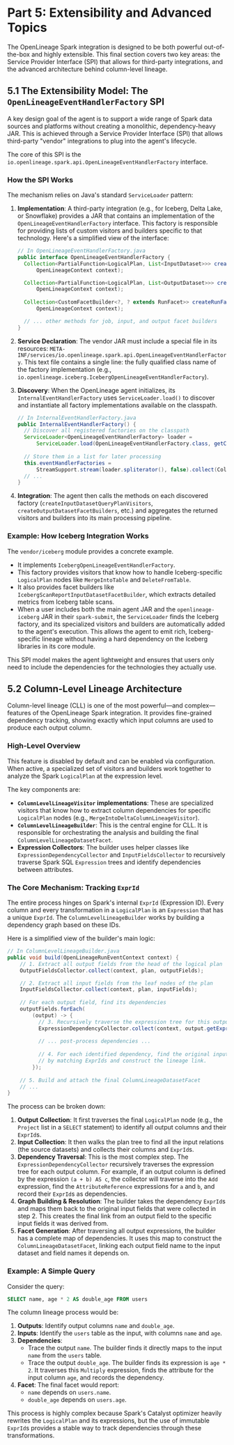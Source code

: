 # Part 5: Extensibility and Advanced Topics

The OpenLineage Spark integration is designed to be both powerful out-of-the-box and highly extensible. This final section covers two key areas: the Service Provider Interface (SPI) that allows for third-party integrations, and the advanced architecture behind column-level lineage.

## 5.1 The Extensibility Model: The `OpenLineageEventHandlerFactory` SPI

A key design goal of the agent is to support a wide range of Spark data sources and platforms without creating a monolithic, dependency-heavy JAR. This is achieved through a Service Provider Interface (SPI) that allows third-party "vendor" integrations to plug into the agent's lifecycle.

The core of this SPI is the `io.openlineage.spark.api.OpenLineageEventHandlerFactory` interface.

### How the SPI Works

The mechanism relies on Java's standard `ServiceLoader` pattern:

1.  **Implementation**: A third-party integration (e.g., for Iceberg, Delta Lake, or Snowflake) provides a JAR that contains an implementation of the `OpenLineageEventHandlerFactory` interface. This factory is responsible for providing lists of custom visitors and builders specific to that technology. Here's a simplified view of the interface:
    ```java
    // In OpenLineageEventHandlerFactory.java
    public interface OpenLineageEventHandlerFactory {
      Collection<PartialFunction<LogicalPlan, List<InputDataset>>> createInputDatasetQueryPlanVisitors(
          OpenLineageContext context);

      Collection<PartialFunction<LogicalPlan, List<OutputDataset>>> createOutputDatasetQueryPlanVisitors(
          OpenLineageContext context);
          
      Collection<CustomFacetBuilder<?, ? extends RunFacet>> createRunFacetBuilders(
          OpenLineageContext context);

      // ... other methods for job, input, and output facet builders
    }
    ```

2.  **Service Declaration**: The vendor JAR must include a special file in its resources: `META-INF/services/io.openlineage.spark.api.OpenLineageEventHandlerFactory`. This text file contains a single line: the fully qualified class name of the factory implementation (e.g., `io.openlineage.iceberg.IcebergOpenLineageEventHandlerFactory`).

3.  **Discovery**: When the OpenLineage agent initializes, its `InternalEventHandlerFactory` uses `ServiceLoader.load()` to discover and instantiate all factory implementations available on the classpath.
    ```java
    // In InternalEventHandlerFactory.java
    public InternalEventHandlerFactory() {
      // Discover all registered factories on the classpath
      ServiceLoader<OpenLineageEventHandlerFactory> loader =
          ServiceLoader.load(OpenLineageEventHandlerFactory.class, getClass().getClassLoader());
      
      // Store them in a list for later processing
      this.eventHandlerFactories =
          StreamSupport.stream(loader.spliterator(), false).collect(Collectors.toList());
      // ...
    }
    ```

4.  **Integration**: The agent then calls the methods on each discovered factory (`createInputDatasetQueryPlanVisitors`, `createOutputDatasetFacetBuilders`, etc.) and aggregates the returned visitors and builders into its main processing pipeline.

### Example: How Iceberg Integration Works

The `vendor/iceberg` module provides a concrete example.
- It implements `IcebergOpenLineageEventHandlerFactory`.
- This factory provides visitors that know how to handle Iceberg-specific `LogicalPlan` nodes like `MergeIntoTable` and `DeleteFromTable`.
- It also provides facet builders like `IcebergScanReportInputDatasetFacetBuilder`, which extracts detailed metrics from Iceberg table scans.
- When a user includes both the main agent JAR and the `openlineage-iceberg` JAR in their `spark-submit`, the `ServiceLoader` finds the Iceberg factory, and its specialized visitors and builders are automatically added to the agent's execution. This allows the agent to emit rich, Iceberg-specific lineage without having a hard dependency on the Iceberg libraries in its core module.

This SPI model makes the agent lightweight and ensures that users only need to include the dependencies for the technologies they actually use.

## 5.2 Column-Level Lineage Architecture

Column-level lineage (CLL) is one of the most powerful—and complex—features of the OpenLineage Spark integration. It provides fine-grained dependency tracking, showing exactly which input columns are used to produce each output column.

### High-Level Overview

This feature is disabled by default and can be enabled via configuration. When active, a specialized set of visitors and builders work together to analyze the Spark `LogicalPlan` at the expression level.

The key components are:
*   **`ColumnLevelLineageVisitor` implementations**: These are specialized visitors that know how to extract column dependencies for specific `LogicalPlan` nodes (e.g., `MergeIntoDeltaColumnLineageVisitor`).
*   **`ColumnLevelLineageBuilder`**: This is the central engine for CLL. It is responsible for orchestrating the analysis and building the final `ColumnLevelLineageDatasetFacet`.
*   **Expression Collectors**: The builder uses helper classes like `ExpressionDependencyCollector` and `InputFieldsCollector` to recursively traverse Spark SQL `Expression` trees and identify dependencies between attributes.

### The Core Mechanism: Tracking `ExprId`

The entire process hinges on Spark's internal `ExprId` (Expression ID). Every column and every transformation in a `LogicalPlan` is an `Expression` that has a unique `ExprId`. The `ColumnLevelLineageBuilder` works by building a dependency graph based on these IDs.

Here is a simplified view of the builder's main logic:
```java
// In ColumnLevelLineageBuilder.java
public void build(OpenLineageRunEventContext context) {
    // 1. Extract all output fields from the head of the logical plan
    OutputFieldsCollector.collect(context, plan, outputFields);

    // 2. Extract all input fields from the leaf nodes of the plan
    InputFieldsCollector.collect(context, plan, inputFields);
    
    // For each output field, find its dependencies
    outputFields.forEach(
        (output) -> {
          // 3. Recursively traverse the expression tree for this output field
          ExpressionDependencyCollector.collect(context, output.getExpression(), dependencies);
          
          // ... post-process dependencies ...
          
          // 4. For each identified dependency, find the original input field
          // by matching ExprIds and construct the lineage link.
        });
        
    // 5. Build and attach the final ColumnLineageDatasetFacet
    // ...
}
```

The process can be broken down:

1.  **Output Collection**: It first traverses the final `LogicalPlan` node (e.g., the `Project` list in a `SELECT` statement) to identify all output columns and their `ExprId`s.
2.  **Input Collection**: It then walks the plan tree to find all the input relations (the source datasets) and collects their columns and `ExprId`s.
3.  **Dependency Traversal**: This is the most complex step. The `ExpressionDependencyCollector` recursively traverses the expression tree for each output column. For example, if an output column is defined by the expression `(a + b) AS c`, the collector will traverse into the `Add` expression, find the `AttributeReference` expressions for `a` and `b`, and record their `ExprId`s as dependencies.
4.  **Graph Building & Resolution**: The builder takes the dependency `ExprId`s and maps them back to the original input fields that were collected in step 2. This creates the final link from an output field to the specific input fields it was derived from.
5.  **Facet Generation**: After traversing all output expressions, the builder has a complete map of dependencies. It uses this map to construct the `ColumnLineageDatasetFacet`, linking each output field name to the input dataset and field names it depends on.

### Example: A Simple Query

Consider the query:
```sql
SELECT name, age * 2 AS double_age FROM users
```

The column lineage process would be:

1.  **Outputs**: Identify output columns `name` and `double_age`.
2.  **Inputs**: Identify the `users` table as the input, with columns `name` and `age`.
3.  **Dependencies**:
    *   Trace the output `name`. The builder finds it directly maps to the input `name` from the `users` table.
    *   Trace the output `double_age`. The builder finds its expression is `age * 2`. It traverses this `Multiply` expression, finds the attribute for the input column `age`, and records the dependency.
4.  **Facet**: The final facet would report:
    *   `name` depends on `users.name`.
    *   `double_age` depends on `users.age`.

This process is highly complex because Spark's Catalyst optimizer heavily rewrites the `LogicalPlan` and its expressions, but the use of immutable `ExprId`s provides a stable way to track dependencies through these transformations. 